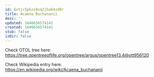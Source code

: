 ```yaml
---
id: 6xtjc5pkzs8vq2jha64zd0r
title: Acaena Buchananii
desc: ''
updated: 1646656574141
created: 1646656574141
stub: false
isDir: false
---
```

Check OTOL tree here: https://tree.opentreeoflife.org/opentree/argus/opentree13.4@ott956120


Check Wikipedia entry here: https://en.wikipedia.org/wiki/Acaena_buchananii
